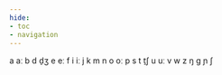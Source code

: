 ```yaml
---
hide:
- toc
- navigation
---
```

a
aː
b
d
d̠ʒ
e
eː
f
i
iː
j
k
m
n
o
oː
p
s
t
t̠ʃ
u
uː
v
w
z
ŋ
ɡ
ɲ
ʃ
